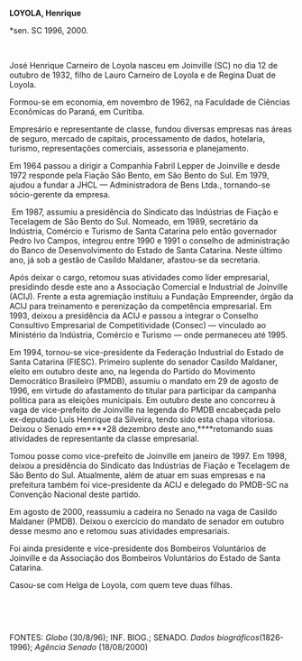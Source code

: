 **LOYOLA, Henrique**

\*sen. SC 1996, 2000.

 

José Henrique Carneiro de Loyola nasceu em Joinville (SC) no dia 12 de
outubro de 1932, filho de Lauro Carneiro de Loyola e de Regina Duat de
Loyola.

Formou-se em economia, em novembro de 1962, na Faculdade de Ciências
Econômicas do Paraná, em Curitiba.

Empresário e representante de classe, fundou diversas empresas nas áreas
de seguro, mercado de capitais, processamento de dados, hotelaria,
turismo, representações comerciais, assessoria e planejamento.

Em 1964 passou a dirigir a Companhia Fabril Lepper de Joinville e desde
1972 responde pela Fiação São Bento, em São Bento do Sul. Em 1979,
ajudou a fundar a JHCL — Administradora de Bens Ltda., tornando-se
sócio-gerente da empresa.

 Em 1987, assumiu a presidência do Sindicato das Indústrias de Fiação e
Tecelagem de São Bento do Sul. Nomeado, em 1989, secretário da
Indústria, Comércio e Turismo de Santa Catarina pelo então governador
Pedro Ivo Campos, integrou entre 1990 e 1991 o conselho de administração
do Banco de Desenvolvimento do Estado de Santa Catarina. Neste último
ano, já sob a gestão de Casildo Maldaner, afastou-se da secretaria.

Após deixar o cargo, retomou suas atividades como líder empresarial,
presidindo desde este ano a Associação Comercial e Industrial de
Joinville (ACIJ). Frente a esta agremiação instituiu a Fundação
Empreender, órgão da ACIJ para treinamento e perenização da competência
empresarial. Em 1993, deixou a presidência da ACIJ e passou a integrar o
Conselho Consultivo Empresarial de Competitividade (Consec) — vinculado
ao Ministério da Indústria, Comércio e Turismo — onde permaneceu até
1995.

Em 1994, tornou-se vice-presidente da Federação Industrial do Estado de
Santa Catarina (FIESC). Primeiro suplente do senador Casildo Maldaner,
eleito em outubro deste ano, na legenda do Partido do Movimento
Democrático Brasileiro (PMDB), assumiu o mandato em 29 de agosto de
1996, em virtude do afastamento do titular para participar da campanha
política para as eleições municipais. Em outubro deste ano concorreu à
vaga de vice-prefeito de Joinville na legenda do PMDB encabeçada pelo
ex-deputado Luís Henrique da Silveira, tendo sido esta chapa vitoriosa.
Deixou o Senado em****28 dezembro deste ano,****retomando suas
atividades de representante da classe empresarial.

Tomou posse como vice-prefeito de Joinville em janeiro de 1997. Em 1998,
deixou a presidência do Sindicato das Indústrias de Fiação e Tecelagem
de São Bento do Sul. Atualmente, além de atuar em suas empresas e na
prefeitura também foi vice-presidente da ACIJ e delegado do PMDB-SC na
Convenção Nacional deste partido.

Em agosto de 2000, reassumiu a cadeira no Senado na vaga de Casildo
Maldaner (PMDB). Deixou o exercício do mandato de senador em outubro
desse mesmo ano e retomou suas atividades empresariais.

Foi ainda presidente e vice-presidente dos Bombeiros Voluntários de
Joinville e da Associação dos Bombeiros Voluntários do Estado de Santa
Catarina.

Casou-se com Helga de Loyola, com quem teve duas filhas.

 

 

FONTES: *Globo* (30/8/96); INF. BIOG.; SENADO. *Dados
biográficos*(1826-1996); *Agência Senado* (18/08/2000)

 
